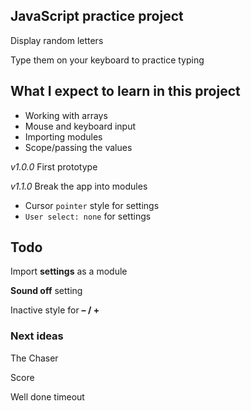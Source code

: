 ## JavaScript practice project

Display random letters

Type them on your keyboard to practice typing

## What I expect to learn in this project

  - Working with arrays
  - Mouse and keyboard input
  - Importing modules
  - Scope/passing the values

*v1.0.0* First prototype

*v1.1.0* Break the app into modules

  - Cursor `pointer` style for settings
  - `User select: none` for settings

## Todo

Import **settings** as a module

**Sound off** setting

Inactive style for **– / +**

### Next ideas

The Chaser

Score

Well done timeout